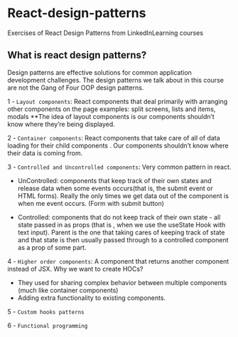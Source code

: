 # React-design-patterns
Exercises of React Design Patterns from LinkedInLearning courses

## What is react design patterns?
Design patterns are effective solutions for common application development challenges.
The design patterns we talk about in this course are not the Gang of Four OOP design patterns.

1 - `Layout components`: React components that deal primarily with arranging other components on the page
examples: split screens, lists and items, modals
**The idea of layout components is our components shouldn’t know where they’re being displayed.

2 - `Container components`: React components that take care of all of data loading for their child components . Our components shouldn’t know where their data is coming from.

3 - `Controlled and Uncontrolled components`: Very common pattern in react. 
- UnControlled: components that keep track of their own states and release data when some events occurs(that is, the submit event or HTML forms). Really the only times  we get data out of the component is when me event occurs. (Form with submit button)

- Controlled: components that do not keep track of their own state - all state passed in as props (that is , when we use the useState Hook with text input). Parent is the one that taking cares of keeping track of state and that state is then usually passed through to a controlled component as a prop of some part.

4 - `Higher order components`: A component that returns another component instead of JSX. 
Why we want to create HOCs? 	
- They used for sharing complex behavior between multiple components (much like container components)
- Adding extra functionality to existing components.

5 - `Custom hooks patterns`

6 - `Functional programming`
